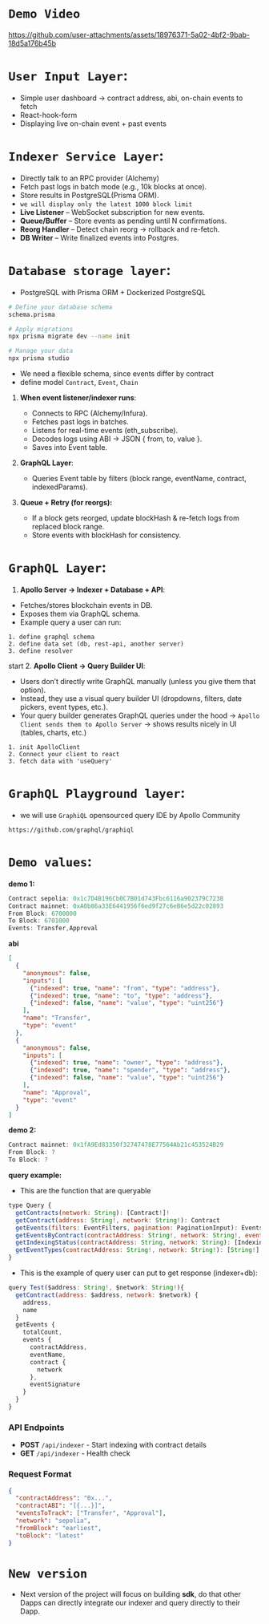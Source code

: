 # **`Demo Video`**


https://github.com/user-attachments/assets/18976371-5a02-4bf2-9bab-18d5a176b45b




# **`User Input Layer`**:

- Simple user dashboard -> contract address, abi, on-chain events to fetch
- React-hook-form
- Displaying live on-chain event + past events


# **`Indexer Service Layer`**:

- Directly talk to an RPC provider (Alchemy)
- Fetch past logs in batch mode (e.g., 10k blocks at once).
- Store results in PostgreSQL(Prisma ORM).
- `we will display only the latest 1000 block limit`
- **Live Listener** – WebSocket subscription for new events.
- **Queue/Buffer** – Store events as pending until N confirmations.
- **Reorg Handler** – Detect chain reorg → rollback and re-fetch.
- **DB Writer** – Write finalized events into Postgres.


# **`Database storage layer`**:

- PostgreSQL with Prisma ORM + Dockerized PostgreSQL
```bash
# Define your database schema
schema.prisma

# Apply migrations
npx prisma migrate dev --name init

# Manage your data
npx prisma studio
```


- We need a flexible schema, since events differ by contract
- define model `Contract`, `Event`, `Chain`

1. **When event listener/indexer runs**:
    - Connects to RPC (Alchemy/Infura).
    - Fetches past logs in batches.
    - Listens for real-time events (eth_subscribe).
    - Decodes logs using ABI → JSON { from, to, value }.
    - Saves into Event table.

2. **GraphQL Layer**:
    - Queries Event table by filters (block range, eventName, contract, indexedParams).

3. **Queue + Retry (for reorgs):**
    - If a block gets reorged, update blockHash & re-fetch logs from replaced block range.
    - Store events with blockHash for consistency.  


# **`GraphQL Layer`**:

1. **Apollo Server -> Indexer + Database + API**:
- Fetches/stores blockchain events in DB.
- Exposes them via GraphQL schema.
- Example query a user can run:
```
1. define graphql schema
2. define data set (db, rest-api, another server)
3. define resolver
```

start
2. **Apollo Client -> Query Builder UI**:
- Users don’t directly write GraphQL manually (unless you give them that option).
- Instead, they use a visual query builder UI (dropdowns, filters, date pickers, event types, etc.).
- Your query builder generates GraphQL queries under the hood → `Apollo Client sends them to Apollo Server` → shows results nicely in UI (tables, charts, etc.)
```
1. init ApolloClient
2. Connect your client to react
3. fetch data with 'useQuery'
```



# **`GraphQL Playground layer`**:


- we will use `GraphiQL` opensourced query IDE by Apollo Community
```
https://github.com/graphql/graphiql
```





# **`Demo values`**:



**demo 1:**
```js
Contract sepolia: 0x1c7D4B196Cb0C7B01d743Fbc6116a902379C7238
Contract mainnet: 0xA0b86a33E6441956f6ed9f27c6eB6e5d22c02893
From Block: 6700000  
To Block: 6701000
Events: Transfer,Approval
```

**abi**
```json
[
  {
    "anonymous": false,
    "inputs": [
      {"indexed": true, "name": "from", "type": "address"},
      {"indexed": true, "name": "to", "type": "address"},
      {"indexed": false, "name": "value", "type": "uint256"} 
    ],
    "name": "Transfer",
    "type": "event"
  },
  {
    "anonymous": false,
    "inputs": [
      {"indexed": true, "name": "owner", "type": "address"},
      {"indexed": true, "name": "spender", "type": "address"},
      {"indexed": false, "name": "value", "type": "uint256"}
    ],
    "name": "Approval",
    "type": "event"
  }
]
```



**demo 2:**
```js
Contract mainnet: 0x1fA9Ed83350f32747478E77564Ab21c453524B29
From Block: ?  
To Block: ?
```


**query example:**

- This are the function that are queryable
```js
type Query {
  getContracts(network: String): [Contract!]!
  getContract(address: String!, network: String!): Contract
  getEvents(filters: EventFilters, pagination: PaginationInput): EventsResponse!
  getEventsByContract(contractAddress: String!, network: String!, eventName: String, pagination: PaginationInput): EventsResponse!
  getIndexingStatus(contractAddress: String, network: String): [IndexingStatus!]!
  getEventTypes(contractAddress: String!, network: String!): [String!]!
}
```

- This is the example of query user can put to get response (indexer+db):
```js
query Test($address: String!, $network: String!){
  getContract(address: $address, network: $network) {
    address,
    name
  }
  getEvents {
    totalCount,
    events {
      contractAddress,
      eventName,
      contract {
        network
      },
      eventSignature
    }
  }
}
```





### API Endpoints

- **POST** `/api/indexer` - Start indexing with contract details
- **GET** `/api/indexer` - Health check

### Request Format

```json
{
  "contractAddress": "0x...",
  "contractABI": "[{...}]",
  "eventsToTrack": ["Transfer", "Approval"],
  "network": "sepolia",
  "fromBlock": "earliest",
  "toBlock": "latest"
}
```

# `New version`

- Next version of the project will focus on building **sdk**, do that other Dapps can directly integrate our indexer and query directly to their Dapp.
